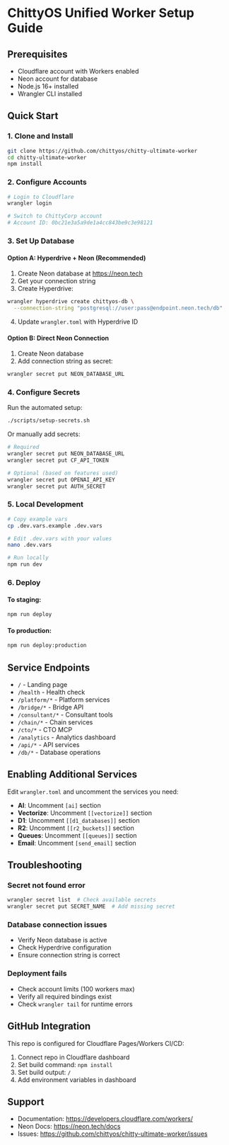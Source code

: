 # ChittyOS Unified Worker Setup Guide

## Prerequisites
- Cloudflare account with Workers enabled
- Neon account for database
- Node.js 16+ installed
- Wrangler CLI installed

## Quick Start

### 1. Clone and Install
```bash
git clone https://github.com/chittyos/chitty-ultimate-worker
cd chitty-ultimate-worker
npm install
```

### 2. Configure Accounts
```bash
# Login to Cloudflare
wrangler login

# Switch to ChittyCorp account
# Account ID: 0bc21e3a5a9de1a4cc843be9c3e98121
```

### 3. Set Up Database

#### Option A: Hyperdrive + Neon (Recommended)
1. Create Neon database at https://neon.tech
2. Get your connection string
3. Create Hyperdrive:
```bash
wrangler hyperdrive create chittyos-db \
  --connection-string "postgresql://user:pass@endpoint.neon.tech/db"
```
4. Update `wrangler.toml` with Hyperdrive ID

#### Option B: Direct Neon Connection
1. Create Neon database
2. Add connection string as secret:
```bash
wrangler secret put NEON_DATABASE_URL
```

### 4. Configure Secrets

Run the automated setup:
```bash
./scripts/setup-secrets.sh
```

Or manually add secrets:
```bash
# Required
wrangler secret put NEON_DATABASE_URL
wrangler secret put CF_API_TOKEN

# Optional (based on features used)
wrangler secret put OPENAI_API_KEY
wrangler secret put AUTH_SECRET
```

### 5. Local Development
```bash
# Copy example vars
cp .dev.vars.example .dev.vars

# Edit .dev.vars with your values
nano .dev.vars

# Run locally
npm run dev
```

### 6. Deploy

#### To staging:
```bash
npm run deploy
```

#### To production:
```bash
npm run deploy:production
```

## Service Endpoints

- `/` - Landing page
- `/health` - Health check
- `/platform/*` - Platform services
- `/bridge/*` - Bridge API
- `/consultant/*` - Consultant tools
- `/chain/*` - Chain services
- `/cto/*` - CTO MCP
- `/analytics` - Analytics dashboard
- `/api/*` - API services
- `/db/*` - Database operations

## Enabling Additional Services

Edit `wrangler.toml` and uncomment the services you need:

- **AI**: Uncomment `[ai]` section
- **Vectorize**: Uncomment `[[vectorize]]` section
- **D1**: Uncomment `[[d1_databases]]` section
- **R2**: Uncomment `[[r2_buckets]]` section
- **Queues**: Uncomment `[[queues]]` section
- **Email**: Uncomment `[send_email]` section

## Troubleshooting

### Secret not found error
```bash
wrangler secret list  # Check available secrets
wrangler secret put SECRET_NAME  # Add missing secret
```

### Database connection issues
- Verify Neon database is active
- Check Hyperdrive configuration
- Ensure connection string is correct

### Deployment fails
- Check account limits (100 workers max)
- Verify all required bindings exist
- Check `wrangler tail` for runtime errors

## GitHub Integration

This repo is configured for Cloudflare Pages/Workers CI/CD:

1. Connect repo in Cloudflare dashboard
2. Set build command: `npm install`
3. Set build output: `/`
4. Add environment variables in dashboard

## Support

- Documentation: https://developers.cloudflare.com/workers/
- Neon Docs: https://neon.tech/docs
- Issues: https://github.com/chittyos/chitty-ultimate-worker/issues